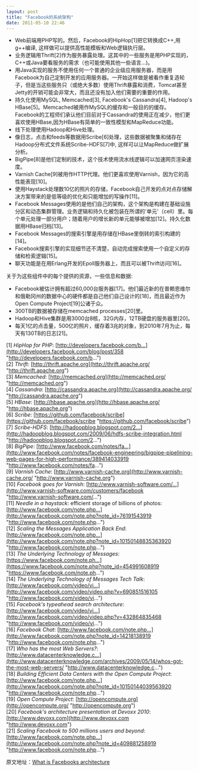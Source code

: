 ```yaml
---
layout: post
title: "Facebook的系统架构"
date: 2011-05-10 22:46
---
```

* Web前端用PHP写的。然后，Facebook的HipHop[1]把它转换成C++,用g++编译, 这样做可以提供高性能模板和Web逻辑执行层。
* 业务逻辑用Thrift[2]作为服务暴露处理。这其中的一些服务是用PHP实现的，C++或Java要看服务的需求（也可能使用其他一些语言...)。
* 用Java实现的服务不使用任何一个普通的企业级应用服务器，而是用Facebook为自己定制开发的应用服务器。一开始这样做是被看作重复造轮子，但是当这些服务只（或绝大多数）使用Thrift暴露和消费，Tomcat甚至Jetty的开销可能会非常大，而且还没有加入他们需要的重要的作用。
* 持久化使用MySQL, Memcached[3], Facebook's Cassandra[4], Hadoop's HBase[5]。Memcached被用作MySQL的缓存和一般目的的缓存。Facebook的工程师们承认他们目前对于Cassandra的使用正在减少，他们更喜欢使用HBase,因为HBase有简单的一致性模型和MapReduce功能。
* 线下处理使用Hadoop和Hive处理。
* 像日志，点击和feeds等数据用Scribe[6]处理，这些数据被聚集和储存在Hadoop分布式文件系统Scribe-HDFS[7]中, 这样可以让MapReduce做扩展分析。
* BigPipe[8]是他们定制的技术，这个技术使用流水线逻辑可以加速网页渲染速度。
* Varnish Cache[9]被用作HTTP代理。他们更喜欢使用Varnish，因为它的高性能表现[10]。
* 使用Haystack处理数10亿的照片的存储，Facebook自己开发的点对点存储解决方案带来的是低等级的优化和只能增加的写操作[11]。
* Facebook Messages使用的是他们自己的架构，这个架构是构建在基础设施分区和动态集群管理。业务逻辑和持久化被包装在所谓的'单元'（cell）里。每个单元处理一部分用户；随着用户的增长新的单元能够被增加[12]。持久化数据用HBase归档[13]。
* Facebook Messages的搜索引擎是用存储在HBase里倒转的索引构建的[14]。
* Facebook搜索引擎的实现细节还不清楚，自动完成搜索使用一个自定义的存储和检索逻辑[15]。
* 聊天功能是在用Erlang开发的Epoll服务器上，而且可以被Thrift访问[16]。

关于为这些组件中的每个提供的资源，一些信息和数据:

* Facebook被估计拥有超过60,000台服务器[17]。他们最近新的在普赖恩维尔和俄勒冈州的数据中心的硬件都是自己他们自己设计的[18]，而且最近作为Open Compute Project[19]公诸于众。
* 300TB的数据被存储在memcached processes[20]里。
* Hadoop和Hive集群是用3000台8核，32G内存，12TB硬盘的服务器里[20]。
* 每天1亿的点击量，500亿的照片，缓存着3兆的对象，到2010年7月为止，每天有130TB的日志[21]。

[1] *HipHop for PHP*: [http://developers.facebook.com/b...](http://developers.facebook.com/blog/post/358 "http://developers.facebook.com/b...")  
[2] *Thrift*: [http://thrift.apache.org](http://thrift.apache.org/ "http://thrift.apache.org")  
[3] *Memcached*: [http://memcached.org](http://memcached.org/ "http://memcached.org")  
[4] *Cassandra*: [http://cassandra.apache.org](http://cassandra.apache.org/ "http://cassandra.apache.org")  
[5] *HBase*: [http://hbase.apache.org](http://hbase.apache.org/ "http://hbase.apache.org")  
[6] *Scribe*: [https://github.com/facebook/scribe](https://github.com/facebook/scribe "https://github.com/facebook/scribe")  
[7] *Scribe-HDFS*: [http://hadoopblog.blogspot.com/2...](http://hadoopblog.blogspot.com/2009/06/hdfs-scribe-integration.html "http://hadoopblog.blogspot.com/2...")  
[8] *BigPipe*: [http://www.facebook.com/notes/fa...](http://www.facebook.com/notes/facebook-engineering/bigpipe-pipelining-web-pages-for-high-performance/389414033919 "http://www.facebook.com/notes/fa...")  
[9] *Varnish Cache*: [http://www.varnish-cache.org](http://www.varnish-cache.org/ "http://www.varnish-cache.org")  
[10] *Facebook goes for Varnish*: [http://www.varnish-software.com/...](http://www.varnish-software.com/customers/facebook "http://www.varnish-software.com/...")  
[11] *Needle in a haystack*: efficient storage of billions of photos: [http://www.facebook.com/note.php...](http://www.facebook.com/note.php?note_id=76191543919 "http://www.facebook.com/note.php...")  
[12] *Scaling the Messages Application Back End*: [http://www.facebook.com/note.php...](http://www.facebook.com/note.php?note_id=10150148835363920 "http://www.facebook.com/note.php...")  
[13] *The Underlying Technology of Messages*: [https://www.facebook.com/note.ph...](https://www.facebook.com/note.php?note_id=454991608919 "https://www.facebook.com/note.ph...")  
[14] *The Underlying Technology of Messages Tech Talk*: [http://www.facebook.com/video/vi...](http://www.facebook.com/video/video.php?v=690851516105 "http://www.facebook.com/video/vi...")  
[15] *Facebook's typeahead search architecture*: [http://www.facebook.com/video/vi...](http://www.facebook.com/video/video.php?v=432864835468 "http://www.facebook.com/video/vi...")  
[16] *Facebook Chat*: [http://www.facebook.com/note.php...](http://www.facebook.com/note.php?note_id=14218138919 "http://www.facebook.com/note.php...")  
[17] *Who has the most Web Servers?*: [http://www.datacenterknowledge.c...](http://www.datacenterknowledge.com/archives/2009/05/14/whos-got-the-most-web-servers/ "http://www.datacenterknowledge.c...")  
[18] *Building Efficient Data Centers with the Open Compute Project*: [http://www.facebook.com/note.php...](http://www.facebook.com/note.php?note_id=10150144039563920 "http://www.facebook.com/note.php...")  
[19] *Open Compute Project*: [http://opencompute.org](http://opencompute.org/ "http://opencompute.org")  
[20] *Facebook's architecture presentation at Devoxx 2010*: [http://www.devoxx.com](http://www.devoxx.com "http://www.devoxx.com")  
[21] *Scaling Facebook to 500 millions users and beyond*: [http://www.facebook.com/note.php...](http://www.facebook.com/note.php?note_id=409881258919 "http://www.facebook.com/note.php...")  

原文地址：[What is Facebooks architecture](http://www.quora.com/What-is-Facebooks-architecture "What is Facebooks architecture") 


